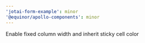 ```yaml
---
'jotai-form-example': minor
'@equinor/apollo-components': minor
---
```


Enable fixed column width and inherit sticky cell color
